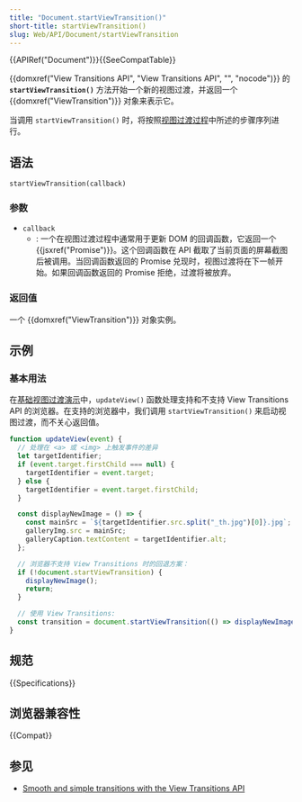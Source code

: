 ```yaml
---
title: "Document.startViewTransition()"
short-title: startViewTransition()
slug: Web/API/Document/startViewTransition
---
```


{{APIRef("Document")}}{{SeeCompatTable}}

{{domxref("View Transitions API", "View Transitions API", "", "nocode")}} 的 **`startViewTransition()`** 方法开始一个新的视图过渡，并返回一个 {{domxref("ViewTransition")}} 对象来表示它。

当调用 `startViewTransition()` 时，将按照[视图过渡过程](/zh-CN/docs/Web/API/View_Transitions_API#视图过渡过程)中所述的步骤序列进行。

## 语法

```js-nolint
startViewTransition(callback)
```

### 参数

- `callback`
  - : 一个在视图过渡过程中通常用于更新 DOM 的回调函数，它返回一个 {{jsxref("Promise")}}。这个回调函数在 API 截取了当前页面的屏幕截图后被调用。当回调函数返回的 Promise 兑现时，视图过渡将在下一帧开始。如果回调函数返回的 Promise 拒绝，过渡将被放弃。

### 返回值

一个 {{domxref("ViewTransition")}} 对象实例。

## 示例

### 基本用法

在[基础视图过渡演示](https://mdn.github.io/dom-examples/view-transitions/)中，`updateView()` 函数处理支持和不支持 View Transitions API 的浏览器。在支持的浏览器中，我们调用 `startViewTransition()` 来启动视图过渡，而不关心返回值。

```js
function updateView(event) {
  // 处理在 <a> 或 <img> 上触发事件的差异
  let targetIdentifier;
  if (event.target.firstChild === null) {
    targetIdentifier = event.target;
  } else {
    targetIdentifier = event.target.firstChild;
  }

  const displayNewImage = () => {
    const mainSrc = `${targetIdentifier.src.split("_th.jpg")[0]}.jpg`;
    galleryImg.src = mainSrc;
    galleryCaption.textContent = targetIdentifier.alt;
  };

  // 浏览器不支持 View Transitions 时的回退方案：
  if (!document.startViewTransition) {
    displayNewImage();
    return;
  }

  // 使用 View Transitions:
  const transition = document.startViewTransition(() => displayNewImage());
}
```

## 规范

{{Specifications}}

## 浏览器兼容性

{{Compat}}

## 参见

- [Smooth and simple transitions with the View Transitions API](https://developer.chrome.com/docs/web-platform/view-transitions/)
